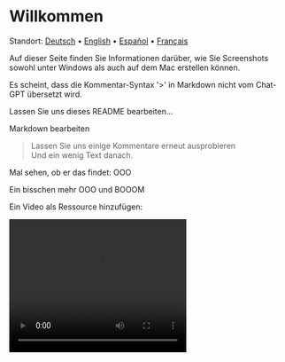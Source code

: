 # Willkommen
Standort: [Deutsch](https://ewildingli.github.io/Global-Instructor-Guidelines/DE/) • [English](https://ewildingli.github.io/Global-Instructor-Guidelines/) • [Español](https://ewildingli.github.io/Global-Instructor-Guidelines/ES/) • [Français](https://ewildingli.github.io/Global-Instructor-Guidelines/FR/)

Auf dieser Seite finden Sie Informationen darüber, wie Sie Screenshots sowohl unter Windows als auch auf dem Mac erstellen können.

Es scheint, dass die Kommentar-Syntax '>' in Markdown nicht vom Chat-GPT übersetzt wird.

Lassen Sie uns dieses README bearbeiten...

Markdown bearbeiten

> Lassen Sie uns einige Kommentare erneut ausprobieren  
Und ein wenig Text danach.

Mal sehen, ob er das findet: OOO

Ein bisschen mehr OOO und BOOOM

Ein Video als Ressource hinzufügen:

<video width="320" height="240" controls><source src="https://github.com/user-attachments/assets/be74703f-6879-45a5-ac12-fa11a221ed79" type="video/mp4">Ihr Browser unterstützt das Video-Tag nicht.</video>